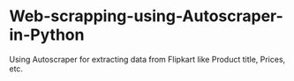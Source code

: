 # Web-scrapping-using-Autoscraper-in-Python
Using Autoscraper for extracting data from Flipkart like Product title, Prices, etc.

